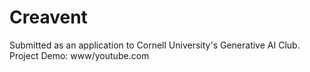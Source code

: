 # Creavent

Submitted as an application to Cornell University's Generative AI Club. Project Demo: www/youtube.com
